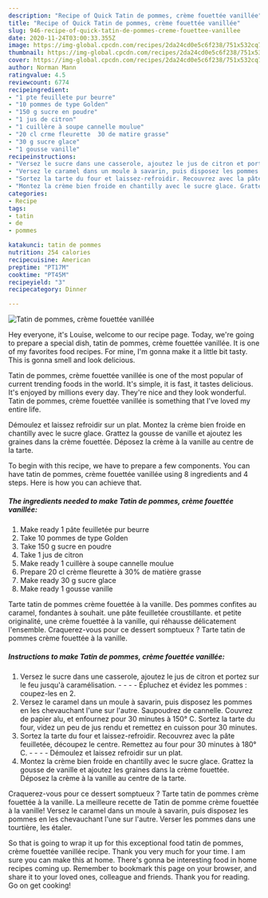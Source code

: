 ```yaml
---
description: "Recipe of Quick Tatin de pommes, crème fouettée vanillée"
title: "Recipe of Quick Tatin de pommes, crème fouettée vanillée"
slug: 946-recipe-of-quick-tatin-de-pommes-creme-fouettee-vanillee
date: 2020-11-24T03:00:33.355Z
image: https://img-global.cpcdn.com/recipes/2da24cd0e5c6f238/751x532cq70/tatin-de-pommes-creme-fouettee-vanillee-photo-principale-de-la-recette.jpg
thumbnail: https://img-global.cpcdn.com/recipes/2da24cd0e5c6f238/751x532cq70/tatin-de-pommes-creme-fouettee-vanillee-photo-principale-de-la-recette.jpg
cover: https://img-global.cpcdn.com/recipes/2da24cd0e5c6f238/751x532cq70/tatin-de-pommes-creme-fouettee-vanillee-photo-principale-de-la-recette.jpg
author: Norman Mann
ratingvalue: 4.5
reviewcount: 6774
recipeingredient:
- "1 pte feuillete pur beurre"
- "10 pommes de type Golden"
- "150 g sucre en poudre"
- "1 jus de citron"
- "1 cuillère à soupe cannelle moulue"
- "20 cl crme fleurette  30 de matire grasse"
- "30 g sucre glace"
- "1 gousse vanille"
recipeinstructions:
- "Versez le sucre dans une casserole, ajoutez le jus de citron et portez sur le feu jusqu&#39;à caramélisation.     Épluchez et évidez les pommes : coupez-les en 2."
- "Versez le caramel dans un moule à savarin, puis disposez les pommes en les chevauchant l&#39;une sur l&#39;autre. Saupoudrez de cannelle. Couvrez de papier alu, et enfournez pour 30 minutes à 150° C. Sortez la tarte du four, videz un peu de jus rendu et remettez en cuisson pour 30 minutes."
- "Sortez la tarte du four et laissez-refroidir. Recouvrez avec la pâte feuilletée, découpez le centre. Remettez au four pour 30 minutes à 180° C.     Démoulez et laissez refroidir sur un plat."
- "Montez la crème bien froide en chantilly avec le sucre glace. Grattez la gousse de vanille et ajoutez les graines dans la crème fouettée. Déposez la crème à la vanille au centre de la tarte."
categories:
- Recipe
tags:
- tatin
- de
- pommes

katakunci: tatin de pommes 
nutrition: 254 calories
recipecuisine: American
preptime: "PT17M"
cooktime: "PT45M"
recipeyield: "3"
recipecategory: Dinner

---
```



![Tatin de pommes, crème fouettée vanillée](https://img-global.cpcdn.com/recipes/2da24cd0e5c6f238/751x532cq70/tatin-de-pommes-creme-fouettee-vanillee-photo-principale-de-la-recette.jpg)

Hey everyone, it's Louise, welcome to our recipe page. Today, we're going to prepare a special dish, tatin de pommes, crème fouettée vanillée. It is one of my favorites food recipes. For mine, I'm gonna make it a little bit tasty. This is gonna smell and look delicious.

Tatin de pommes, crème fouettée vanillée is one of the most popular of current trending foods in the world. It's simple, it is fast, it tastes delicious. It's enjoyed by millions every day. They're nice and they look wonderful. Tatin de pommes, crème fouettée vanillée is something that I've loved my entire life.

Démoulez et laissez refroidir sur un plat. Montez la crème bien froide en chantilly avec le sucre glace. Grattez la gousse de vanille et ajoutez les graines dans la crème fouettée. Déposez la crème à la vanille au centre de la tarte.


To begin with this recipe, we have to prepare a few components. You can have tatin de pommes, crème fouettée vanillée using 8 ingredients and 4 steps. Here is how you can achieve that.

<!--inarticleads1-->

##### The ingredients needed to make Tatin de pommes, crème fouettée vanillée:

1. Make ready 1 pâte feuilletée pur beurre
1. Take 10 pommes de type Golden
1. Take 150 g sucre en poudre
1. Take 1 jus de citron
1. Make ready 1 cuillère à soupe cannelle moulue
1. Prepare 20 cl crème fleurette à 30% de matière grasse
1. Make ready 30 g sucre glace
1. Make ready 1 gousse vanille


Tarte tatin de pommes crème fouettée à la vanille. Des pommes confites au caramel, fondantes à souhait. une pâte feuilletée croustillante. et petite originalité, une crème fouettée à la vanille, qui réhausse délicatement l&#39;ensemble. Craquerez-vous pour ce dessert somptueux ? Tarte tatin de pommes crème fouettée à la vanille. 

<!--inarticleads2-->

##### Instructions to make Tatin de pommes, crème fouettée vanillée:

1. Versez le sucre dans une casserole, ajoutez le jus de citron et portez sur le feu jusqu&#39;à caramélisation. -  -   -  - Épluchez et évidez les pommes : coupez-les en 2.
1. Versez le caramel dans un moule à savarin, puis disposez les pommes en les chevauchant l&#39;une sur l&#39;autre. Saupoudrez de cannelle. Couvrez de papier alu, et enfournez pour 30 minutes à 150° C. Sortez la tarte du four, videz un peu de jus rendu et remettez en cuisson pour 30 minutes.
1. Sortez la tarte du four et laissez-refroidir. Recouvrez avec la pâte feuilletée, découpez le centre. Remettez au four pour 30 minutes à 180° C. -  -   -  - Démoulez et laissez refroidir sur un plat.
1. Montez la crème bien froide en chantilly avec le sucre glace. Grattez la gousse de vanille et ajoutez les graines dans la crème fouettée. Déposez la crème à la vanille au centre de la tarte.


Craquerez-vous pour ce dessert somptueux ? Tarte tatin de pommes crème fouettée à la vanille. La meilleure recette de Tatin de pomme crème fouettée à la vanille! Versez le caramel dans un moule à savarin, puis disposez les pommes en les chevauchant l&#39;une sur l&#39;autre. Verser les pommes dans une tourtière, les étaler. 

So that is going to wrap it up for this exceptional food tatin de pommes, crème fouettée vanillée recipe. Thank you very much for your time. I am sure you can make this at home. There's gonna be interesting food in home recipes coming up. Remember to bookmark this page on your browser, and share it to your loved ones, colleague and friends. Thank you for reading. Go on get cooking!
